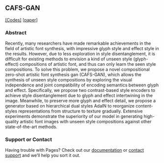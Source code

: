 ## CAFS-GAN

[[Codes]](https://github.com/moonlight03/CAFS-GAN) [[paper]](https://github.com/moonlight03/CAFS-GAN)

### Abstract
Recently, many researchers have made remarkable achievements in the field of artistic font synthesis, with impressive glyph style and effect style in the results. However, due to less exploration in style disentanglement, it is difficult for existing methods to envision a kind of unseen style (glyph-effect) compositions of artistic font, and thus can only learn the seen style compositions. To solve this problem, we propose a novel compositional zero-shot artistic font synthesis gan (CAFS-GAN), which allows the synthesis of unseen style compositions by exploring the visual independence and joint compatibility of encoding semantics between glyph and effect. Specifically, we propose two contrast-based style encoders to achieve style disentanglement due to glyph and effect intertwining in the image. Meanwhile, to preserve more glyph and effect detail, we propose a generator based on hierarchical dual styles AdaIN to reorganize content-styles representations from structure to texture gradually. Extensive experiments demonstrate the superiority of our model in generating high-quality artistic font images with unseen style compositions against other state-of-the-art methods.


### Support or Contact

Having trouble with Pages? Check out our [documentation](https://docs.github.com/categories/github-pages-basics/) or [contact support](https://support.github.com/contact) and we’ll help you sort it out.
